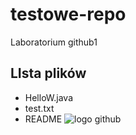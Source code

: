 # testowe-repo
Laboratorium github1
## LIsta plików
* HelloW.java
* test.txt
* README
![logo github](https://assets-cdn.github.com/images/modules/logos_page/GitHub-Mark.png)
